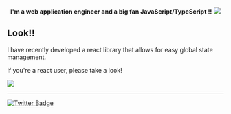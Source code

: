 <div align="center">
  <b>I'm a web application engineer and a big fan JavaScript/TypeScript !!</b>
  <img src="https://github-readme-stats.vercel.app/api?username=kqito&count_private=true&theme=dracula" />
</div>


## Look!!
I have recently developed a react library that allows for easy global state management.

If you're a react user, please take a look!

<a href="https://github.com/kqito/react-hook-contexts">
  <img src="https://github-readme-stats.vercel.app/api/pin/?username=kqito&repo=react-hook-contexts" />
</a>


--------

[![Twitter Badge](https://img.shields.io/badge/-@kqito_n-181717?style=flat-square&logo=twitter&logoColor=white&link=https://twitter.com/kqito_n)](https://twitter.com/kqito_n)
